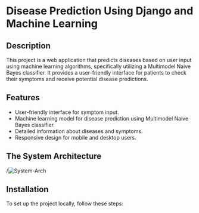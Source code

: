 # Disease Prediction Using Django and Machine Learning

## Description
This project is a web application that predicts diseases based on user input using machine learning algorithms, specifically utilizing a Multimodel Naive Bayes classifier. It provides a user-friendly interface for patients to check their symptoms and receive potential disease predictions.

 ## Features
 - User-friendly interface for symptom input.
 - Machine learning model for disease prediction using Multimodel Naive Bayes classifier.
 - Detailed information about diseases and symptoms.
 - Responsive design for mobile and desktop users.

## The System Architecture
 /![System-Arch](https://github.com/user-attachments/assets/fc6862cd-b259-4773-801b-44c6b509092e)


## Installation
To set up the project locally, follow these steps:
